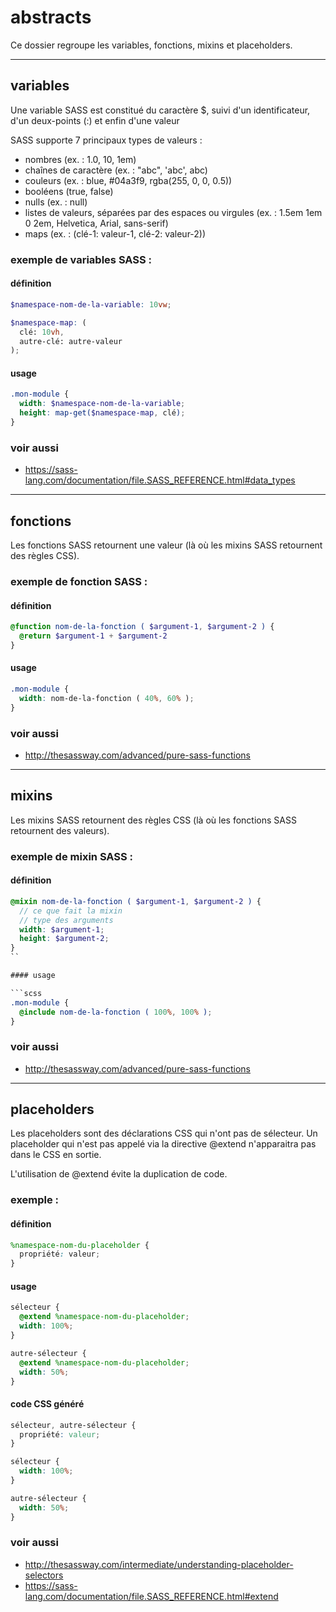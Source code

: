 # abstracts

Ce dossier regroupe les variables, fonctions, mixins et placeholders.

---

## variables

Une variable SASS est constitué du caractère $, suivi d'un identificateur, d'un deux-points (:) et enfin d'une valeur

SASS supporte 7 principaux types de valeurs :

* nombres (ex. : 1.0, 10, 1em)
* chaînes de caractère (ex. : "abc", 'abc', abc)
* couleurs (ex. : blue, #04a3f9, rgba(255, 0, 0, 0.5))
* booléens (true, false)
* nulls (ex. : null)
* listes de valeurs, séparées par des espaces ou virgules (ex. : 1.5em 1em 0 2em, Helvetica, Arial, sans-serif)
* maps (ex. : (clé-1: valeur-1, clé-2: valeur-2))

### exemple de variables SASS :

#### définition

```scss
$namespace-nom-de-la-variable: 10vw;

$namespace-map: (
  clé: 10vh,
  autre-clé: autre-valeur
);
```

#### usage

```scss
.mon-module {
  width: $namespace-nom-de-la-variable;
  height: map-get($namespace-map, clé);
}
```

### voir aussi

* https://sass-lang.com/documentation/file.SASS_REFERENCE.html#data_types

---

## fonctions

Les fonctions SASS retournent une valeur (là où les mixins SASS retournent des règles CSS).

### exemple de fonction SASS :

#### définition

```scss
@function nom-de-la-fonction ( $argument-1, $argument-2 ) {
  @return $argument-1 + $argument-2
}
```

#### usage

```scss
.mon-module {
  width: nom-de-la-fonction ( 40%, 60% );
}
```

### voir aussi

* http://thesassway.com/advanced/pure-sass-functions

---

## mixins

Les mixins SASS retournent des règles CSS (là où les fonctions SASS retournent des valeurs).

### exemple de mixin SASS :

#### définition

```scss
@mixin nom-de-la-fonction ( $argument-1, $argument-2 ) {
  // ce que fait la mixin
  // type des arguments
  width: $argument-1;
  height: $argument-2;
}
``

#### usage

```scss
.mon-module {
  @include nom-de-la-fonction ( 100%, 100% );
}
```

### voir aussi

* http://thesassway.com/advanced/pure-sass-functions

---

## placeholders

Les placeholders sont des déclarations CSS qui n'ont pas de sélecteur. Un placeholder qui n'est pas appelé via la directive @extend n'apparaitra pas dans le CSS en sortie.

L'utilisation de @extend évite la duplication de code.

### exemple :

#### définition

```scss
%namespace-nom-du-placeholder {
  propriété: valeur;
}
```

#### usage

```scss
sélecteur {
  @extend %namespace-nom-du-placeholder;
  width: 100%;
}

autre-sélecteur {
  @extend %namespace-nom-du-placeholder;
  width: 50%;
}
```

#### code CSS généré

```css
sélecteur, autre-sélecteur {
  propriété: valeur;
}

sélecteur {
  width: 100%;
}

autre-sélecteur {
  width: 50%;
}
```

### voir aussi

* http://thesassway.com/intermediate/understanding-placeholder-selectors
* https://sass-lang.com/documentation/file.SASS_REFERENCE.html#extend
